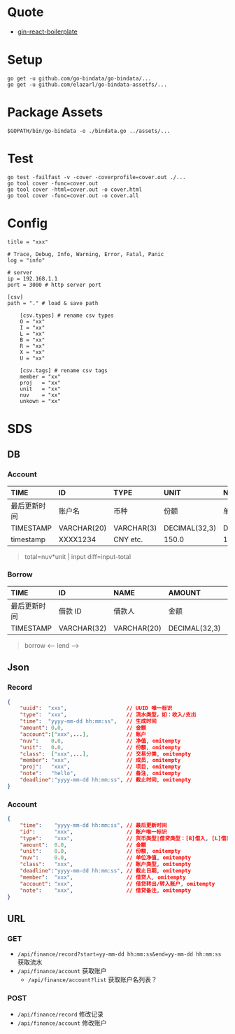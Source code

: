 # Quote
- [gin-react-boilerplate](https://github.com/wadahiro/gin-react-boilerplate)

# Setup

```shell
go get -u github.com/go-bindata/go-bindata/...
go get -u github.com/elazarl/go-bindata-assetfs/...
```

# Package Assets

    $GOPATH/bin/go-bindata -o ./bindata.go ../assets/...

# Test

    go test -failfast -v -cover -coverprofile=cover.out ./...
    go tool cover -func=cover.out
    go tool cover -html=cover.out -o cover.html
	go tool cover -func=cover.out -o cover.all

# Config

```
title = "xxx"

# Trace, Debug, Info, Warning, Error, Fatal, Panic
log = "info"

# server
ip = 192.168.1.1
port = 3000 # http server port

[csv]
path = "." # load & save path

    [csv.types] # rename csv types
    O = "xx"
    I = "xx"
    L = "xx"
    B = "xx"
    R = "xx"
    X = "xx"
    U = "xx"

    [csv.tags] # rename csv tags
    member = "xx"
    proj   = "xx"
    unit   = "xx"
    nuv    = "xx"
    unkown = "xx"
```

# SDS
## DB
### Account

| TIME         | ID          | TYPE       | UNIT          | NUV          | CLASS      | INPUT         | DEADLINE         |
| :----------- | :---------- | :--------- | :------------ | :----------- | :--------- | :------------ | :--------------- |
| 最后更新时间 | 账户名      | 币种       | 份额          | 单位净值     | 类型       | 总流入        | 理财产品到期时间 |
| TIMESTAMP    | VARCHAR(20) | VARCHAR(3) | DECIMAL(32,3) | DECIMAL(8,3) | VARCHAR(5) | DECIMAL(32,3) | TIMESTAMP        |
| timestamp    | XXXX1234    | CNY etc.   | 150.0         | 1.0          |            | 160.0         | timestamp        |

> total=nuv*unit | input
> diff=input-total

### Borrow

| TIME         | ID          | NAME        | AMOUNT        | ACCOUNT     | NOTE        | DEADLINE  |
| :----------- | :---------- | :---------- | :------------ | :---------- | :---------- | :-------- |
| 最后更新时间 | 借款 ID     | 借款人      | 金额          | 账户        | 备注        | 还款日期  |
| TIMESTAMP    | VARCHAR(32) | VARCHAR(20) | DECIMAL(32,3) | VARCHAR(20) | VARCHAR(32) | TIMESTAMP |

> borrow <--
> lend   -->

## Json
### Record

``` json
{
    "uuid":  "xxx",                   // UUID 唯一标识
    "type":  "xxx",                   // 流水类型，如：收入/支出
    "time":  "yyyy-mm-dd hh:mm:ss",   // 生成时间
    "amount": 0.0,                    // 金额
    "account":["xxx",...],            // 账户
    "nuv":    0.0,                    // 净值, omitempty
    "unit":   0.0,                    // 份额, omitempty
    "class":  ["xxx",...],            // 交易分类, omitempty
    "member": "xxx",                  // 成员, omitempty
    "proj":   "xxx",                  // 项目, omitempty
    "note":   "hello",                // 备注, omitempty
    "deadline":"yyyy-mm-dd hh:mm:ss", // 截止时间, omitempty
}
```

### Account

``` json
{
    "time":    "yyyy-mm-dd hh:mm:ss", // 最后更新时间
    "id":      "xxx",                 // 账户唯一标识
    "type":    "xxx",                 // 货币类型|借贷类型：[B]借入, [L]借出
    "amount":  0.0,                   // 金额
    "unit":    0.0,                   // 份额, omitempty
    "nuv":     0.0,                   // 单位净值, omitempty
    "class":   "xxx",                 // 账户类型, omitempty
    "deadline":"yyyy-mm-dd hh:mm:ss", // 截止日期, omitempty
    "member":  "xxx",                 // 借贷人, omitempty
    "account": "xxx",                 // 借贷转出/转入账户, omitempty
    "note":    "xxx",                 // 借贷备注, omitempty
}
```

## URL

### GET
- `/api/finance/record?start=yy-mm-dd hh:mm:ss&end=yy-mm-dd hh:mm:ss` 获取流水
- `/api/finance/account` 获取账户
  + `/api/finance/account?list` 获取账户名列表？

### POST
- `/api/finance/record` 修改记录
- `/api/finance/account` 修改账户